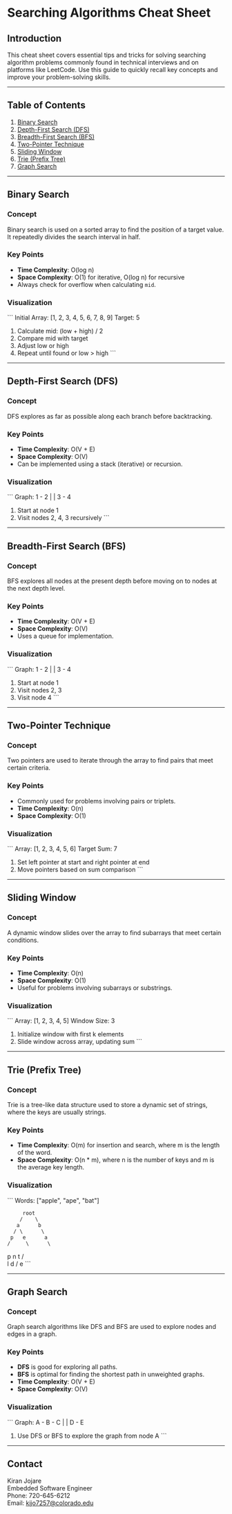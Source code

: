 
# Searching Algorithms Cheat Sheet

## Introduction

This cheat sheet covers essential tips and tricks for solving searching algorithm problems commonly found in technical interviews and on platforms like LeetCode. Use this guide to quickly recall key concepts and improve your problem-solving skills.

---

## Table of Contents
1. [Binary Search](#binary-search)
2. [Depth-First Search (DFS)](#depth-first-search-dfs)
3. [Breadth-First Search (BFS)](#breadth-first-search-bfs)
4. [Two-Pointer Technique](#two-pointer-technique)
5. [Sliding Window](#sliding-window)
6. [Trie (Prefix Tree)](#trie-prefix-tree)
7. [Graph Search](#graph-search)

---

## Binary Search

### Concept
Binary search is used on a sorted array to find the position of a target value. It repeatedly divides the search interval in half.

### Key Points
- **Time Complexity**: O(log n)
- **Space Complexity**: O(1) for iterative, O(log n) for recursive
- Always check for overflow when calculating `mid`.

### Visualization

\`\`\`
Initial Array: [1, 2, 3, 4, 5, 6, 7, 8, 9]
Target: 5

1. Calculate mid: (low + high) / 2
2. Compare mid with target
3. Adjust low or high
4. Repeat until found or low > high
\`\`\`

---

## Depth-First Search (DFS)

### Concept
DFS explores as far as possible along each branch before backtracking.

### Key Points
- **Time Complexity**: O(V + E)
- **Space Complexity**: O(V)
- Can be implemented using a stack (iterative) or recursion.

### Visualization

\`\`\`
Graph:
1 - 2
|   |
3 - 4

1. Start at node 1
2. Visit nodes 2, 4, 3 recursively
\`\`\`

---

## Breadth-First Search (BFS)

### Concept
BFS explores all nodes at the present depth before moving on to nodes at the next depth level.

### Key Points
- **Time Complexity**: O(V + E)
- **Space Complexity**: O(V)
- Uses a queue for implementation.

### Visualization

\`\`\`
Graph:
1 - 2
|   |
3 - 4

1. Start at node 1
2. Visit nodes 2, 3
3. Visit node 4
\`\`\`

---

## Two-Pointer Technique

### Concept
Two pointers are used to iterate through the array to find pairs that meet certain criteria.

### Key Points
- Commonly used for problems involving pairs or triplets.
- **Time Complexity**: O(n)
- **Space Complexity**: O(1)

### Visualization

\`\`\`
Array: [1, 2, 3, 4, 5, 6]
Target Sum: 7

1. Set left pointer at start and right pointer at end
2. Move pointers based on sum comparison
\`\`\`

---

## Sliding Window

### Concept
A dynamic window slides over the array to find subarrays that meet certain conditions.

### Key Points
- **Time Complexity**: O(n)
- **Space Complexity**: O(1)
- Useful for problems involving subarrays or substrings.

### Visualization

\`\`\`
Array: [1, 2, 3, 4, 5]
Window Size: 3

1. Initialize window with first k elements
2. Slide window across array, updating sum
\`\`\`

---

## Trie (Prefix Tree)

### Concept
Trie is a tree-like data structure used to store a dynamic set of strings, where the keys are usually strings.

### Key Points
- **Time Complexity**: O(m) for insertion and search, where m is the length of the word.
- **Space Complexity**: O(n * m), where n is the number of keys and m is the average key length.

### Visualization

\`\`\`
Words: ["apple", "ape", "bat"]

         root
        /    \
       a      b
      / \      \
     p   e      a
    /     \      \
   p       n      t
  /         \
 l           d
/
e
\`\`\`

---

## Graph Search

### Concept
Graph search algorithms like DFS and BFS are used to explore nodes and edges in a graph.

### Key Points
- **DFS** is good for exploring all paths.
- **BFS** is optimal for finding the shortest path in unweighted graphs.
- **Time Complexity**: O(V + E)
- **Space Complexity**: O(V)

### Visualization

\`\`\`
Graph:
A - B - C
|   |
D - E

1. Use DFS or BFS to explore the graph from node A
\`\`\`

---

## Contact

Kiran Jojare  
Embedded Software Engineer  
Phone: 720-645-6212  
Email: kijo7257@colorado.edu
